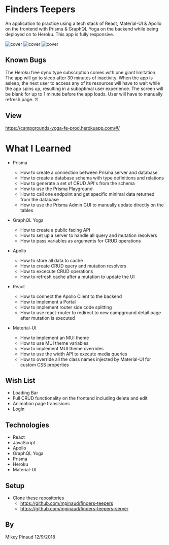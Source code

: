 # Finders Teepers

An application to practice using a tech stack of React, Material-UI & Apollo on the frontend with Prisma & GraphQL Yoga on the backend while being deployed on to Heroku. This app is fully responsive.

![cover](https://github.com/mpinaud/finders-teepers/blob/master/src/assets/readme/cover.png)
![cover](https://github.com/mpinaud/finders-teepers/blob/master/src/assets/readme/form.png)
![cover](https://github.com/mpinaud/finders-teepers/blob/master/src/assets/readme/details.png)

## Known Bugs
The Heroku free dyno type subscription comes with one giant limitation. The app will go to sleep after 30 minutes of inactivity. When the app is asleep, the next user to access any of its resources will have to wait while the app spins up, resulting in a suboptimal user experience. The screen will be blank for up to 1 minute before the app loads. User will have to manually refresh page. ⏰

## View
https://campgrounds-yoga-fe-prod.herokuapp.com/#/

# What I Learned
  
* Prisma
  * How to create a connection between Prisma server and database
  * How to create a database schema with type definitions and relations
  * How to generate a set of CRUD API's from the schema
  * How to use the Prisma Playground
  * How to call one endpoint and get specific minimal data returned from the database
  * How to use the Prisma Admin GUI to manually update directly on the tables
  
* GraphQL Yoga
  * How to create a public facing API
  * How to set up a server to handle all query and mutation resolvers
  * How to pass variables as arguments for CRUD operations
  
* Apollo
  * How to store all data to cache
  * How to create CRUD query and mutation resolvers
  * How to excecute CRUD operations
  * How to refresh cache after a mutation to update the UI
  
* React
  * How to connect the Apollo Client to the backend
  * How to implement a Portal
  * How to implement router side code splitting
  * How to use react-router to redirect to new campground detail page after mutation is executed

* Material-UI
  * How to implement an MUI theme
  * How to use MUI theme variables
  * How to implement MUI theme overrides
  * How to use the width API to execute media queries
  * How to override all the class names injected by Material-UI for custom CSS properties
  
## Wish List
  * Loading Bar
  * Full CRUD functionality on the frontend including delete and edit
  * Animation page transisions
  * Login

## Technologies

* React
* JavaScript
* Apollo
* GraphQL Yoga
* Prisma
* Heroku
* Material-UI

## Setup

* Clone these repositories
  * https://github.com/mpinaud/finders-teepers
  * https://github.com/mpinaud/finders-teepers-server

## By
Mikey Pinaud 12/9/2018
